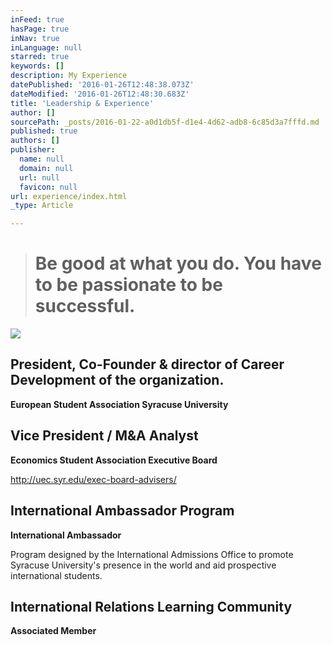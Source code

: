 ```yaml
---
inFeed: true
hasPage: true
inNav: true
inLanguage: null
starred: true
keywords: []
description: My Experience
datePublished: '2016-01-26T12:48:38.073Z'
dateModified: '2016-01-26T12:48:30.683Z'
title: 'Leadership & Experience'
author: []
sourcePath: _posts/2016-01-22-a0d1db5f-d1e4-4d62-adb8-6c85d3a7fffd.md
published: true
authors: []
publisher:
  name: null
  domain: null
  url: null
  favicon: null
url: experience/index.html
_type: Article

---
```

# 

## 
> 
> # Be good at what you do. You have to be passionate to be successful.

![](https://the-grid-user-content.s3-us-west-2.amazonaws.com/4c08e40e-97d6-4710-85bf-cdf4a96732b1.jpg)

## President, Co-Founder & director of Career Development of the organization. 

**European Student Association Syracuse University**

## Vice President / M&A Analyst

**Economics Student Association Executive Board**

http://uec.syr.edu/exec-board-advisers/

## International Ambassador Program

**International Ambassador**

Program designed by the International Admissions Office to promote Syracuse University's presence in the world and aid prospective international students.

## International Relations Learning Community

**Associated Member**